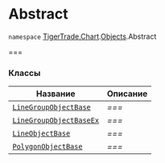 
# Abstract

`namespace` [TigerTrade.Chart](../../TigerTrade.Chart.md).[Objects](../../TigerTrade.Chart/Objects.md).Abstract

===


### Классы
| Название | Описание |
| --- | --- |
| [`LineGroupObjectBase`](./Abstract/LineGroupObjectBase.cs.md) | *===* |
| [`LineGroupObjectBaseEx`](./Abstract/LineGroupObjectBaseEx.cs.md) | *===* |
| [`LineObjectBase`](./Abstract/LineObjectBase.cs.md) | *===* |
| [`PolygonObjectBase`](./Abstract/PolygonObjectBase.cs.md) | *===* |
